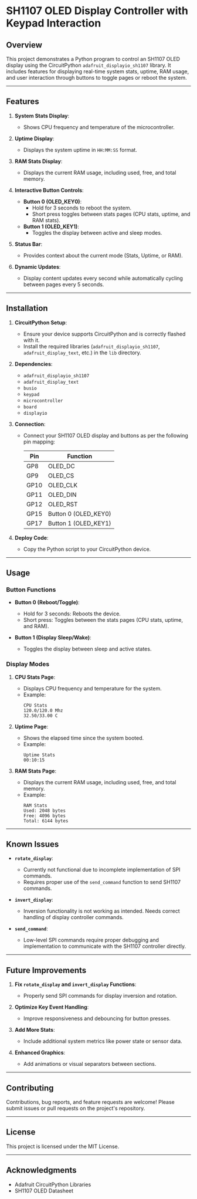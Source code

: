 # SH1107 OLED Display Controller with Keypad Interaction

## Overview

This project demonstrates a Python program to control an SH1107 OLED display using the CircuitPython `adafruit_displayio_sh1107` library. It includes features for displaying real-time system stats, uptime, RAM usage, and user interaction through buttons to toggle pages or reboot the system.

---

## Features

1. **System Stats Display**:
   - Shows CPU frequency and temperature of the microcontroller.

2. **Uptime Display**:
   - Displays the system uptime in `HH:MM:SS` format.

3. **RAM Stats Display**:
   - Displays the current RAM usage, including used, free, and total memory.

4. **Interactive Button Controls**:
   - **Button 0 (OLED_KEY0)**: 
     - Hold for 3 seconds to reboot the system.
     - Short press toggles between stats pages (CPU stats, uptime, and RAM stats).
   - **Button 1 (OLED_KEY1)**: 
     - Toggles the display between active and sleep modes.

5. **Status Bar**:
   - Provides context about the current mode (Stats, Uptime, or RAM).

6. **Dynamic Updates**:
   - Display content updates every second while automatically cycling between pages every 5 seconds.

---

## Installation

1. **CircuitPython Setup**:
   - Ensure your device supports CircuitPython and is correctly flashed with it.
   - Install the required libraries (`adafruit_displayio_sh1107`, `adafruit_display_text`, etc.) in the `lib` directory.

2. **Dependencies**:
   - `adafruit_displayio_sh1107`
   - `adafruit_display_text`
   - `busio`
   - `keypad`
   - `microcontroller`
   - `board`
   - `displayio`

3. **Connection**:
   - Connect your SH1107 OLED display and buttons as per the following pin mapping:

     | Pin         | Function               |
     |-------------|-----------------------|
     | GP8         | OLED_DC               |
     | GP9         | OLED_CS               |
     | GP10        | OLED_CLK              |
     | GP11        | OLED_DIN              |
     | GP12        | OLED_RST              |
     | GP15        | Button 0 (OLED_KEY0)  |
     | GP17        | Button 1 (OLED_KEY1)  |

4. **Deploy Code**:
   - Copy the Python script to your CircuitPython device.

---

## Usage

### Button Functions
- **Button 0 (Reboot/Toggle)**:
  - Hold for 3 seconds: Reboots the device.
  - Short press: Toggles between the stats pages (CPU stats, uptime, and RAM).

- **Button 1 (Display Sleep/Wake)**:
  - Toggles the display between sleep and active states.

### Display Modes
1. **CPU Stats Page**:
   - Displays CPU frequency and temperature for the system.
   - Example:
     ```
     CPU Stats
     120.0/120.0 Mhz
     32.50/33.00 C
     ```

2. **Uptime Page**:
   - Shows the elapsed time since the system booted.
   - Example:
     ```
     Uptime Stats
     00:10:15
     ```

3. **RAM Stats Page**:
   - Displays the current RAM usage, including used, free, and total memory.
   - Example:
     ```
     RAM Stats
     Used: 2048 bytes
     Free: 4096 bytes
     Total: 6144 bytes
     ```

---

## Known Issues

- **`rotate_display`**:
  - Currently not functional due to incomplete implementation of SPI commands.
  - Requires proper use of the `send_command` function to send SH1107 commands.

- **`invert_display`**:
  - Inversion functionality is not working as intended. Needs correct handling of display controller commands.

- **`send_command`**:
  - Low-level SPI commands require proper debugging and implementation to communicate with the SH1107 controller directly.

---

## Future Improvements

1. **Fix `rotate_display` and `invert_display` Functions**:
   - Properly send SPI commands for display inversion and rotation.

2. **Optimize Key Event Handling**:
   - Improve responsiveness and debouncing for button presses.

3. **Add More Stats**:
   - Include additional system metrics like power state or sensor data.

4. **Enhanced Graphics**:
   - Add animations or visual separators between sections.

---

## Contributing

Contributions, bug reports, and feature requests are welcome! Please submit issues or pull requests on the project's repository.

---

## License

This project is licensed under the MIT License.

---

## Acknowledgments

- Adafruit CircuitPython Libraries
- SH1107 OLED Datasheet
